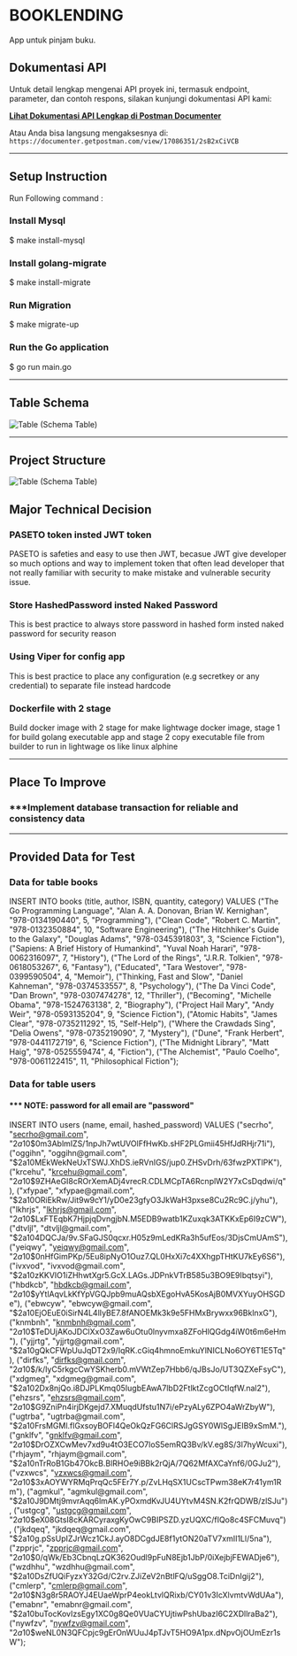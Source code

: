 # BOOKLENDING

App untuk pinjam buku.

## Dokumentasi API

Untuk detail lengkap mengenai API proyek ini, termasuk endpoint, parameter, dan contoh respons, silakan kunjungi dokumentasi API kami:

**[Lihat Dokumentasi API Lengkap di Postman Documenter](https://documenter.getpostman.com/view/17086351/2sB2xCiVCB)**

Atau Anda bisa langsung mengaksesnya di: `https://documenter.getpostman.com/view/17086351/2sB2xCiVCB`

---

## Setup Instruction
Run Following command :
### Install Mysql
$ make install-mysql
### Install golang-migrate
$ make install-migrate
### Run Migration
$ make migrate-up

### Run the Go application
$ go run main.go

---

## Table Schema
![Table (Schema Table)](bookleading.png)

---

## Project Structure
![Table (Schema Table)](Screenshot.png)

## Major Technical Decision

### PASETO token insted JWT token
PASETO is safeties and easy to use then JWT, becasue JWT give developer so much options and way to implement token that 
often lead developer that not really familiar with security to make mistake and vulnerable security issue.

### Store HashedPassword insted Naked Password
This is best practice to always store password in hashed form insted naked password for security reason

### Using Viper for config app
This is best practice to place any configuration (e.g secretkey or any credential) to separate file instead hardcode

### Dockerfile with 2 stage
Build docker image with 2 stage for make lightwage docker image, stage 1 for build golang executable app and 
stage 2 copy executable file from builder to run in lightwage os like linux alphine

---

## Place To Improve

### ***Implement database transaction for reliable and consistency data

---

## Provided Data for Test
### Data for table books
INSERT INTO books (title, author, ISBN, quantity, category) VALUES
("The Go Programming Language", "Alan A. A. Donovan, Brian W. Kernighan", "978-0134190440", 5, "Programming"),
("Clean Code", "Robert C. Martin", "978-0132350884", 10, "Software Engineering"),
("The Hitchhiker's Guide to the Galaxy", "Douglas Adams", "978-0345391803", 3, "Science Fiction"),
("Sapiens: A Brief History of Humankind", "Yuval Noah Harari", "978-0062316097", 7, "History"),
("The Lord of the Rings", "J.R.R. Tolkien", "978-0618053267", 6, "Fantasy"),
("Educated", "Tara Westover", "978-0399590504", 4, "Memoir"),
("Thinking, Fast and Slow", "Daniel Kahneman", "978-0374533557", 8, "Psychology"),
("The Da Vinci Code", "Dan Brown", "978-0307474278", 12, "Thriller"),
("Becoming", "Michelle Obama", "978-1524763138", 2, "Biography"),
("Project Hail Mary", "Andy Weir", "978-0593135204", 9, "Science Fiction"),
("Atomic Habits", "James Clear", "978-0735211292", 15, "Self-Help"),
("Where the Crawdads Sing", "Delia Owens", "978-0735219090", 7, "Mystery"),
("Dune", "Frank Herbert", "978-0441172719", 6, "Science Fiction"),
("The Midnight Library", "Matt Haig", "978-0525559474", 4, "Fiction"),
("The Alchemist", "Paulo Coelho", "978-0061122415", 11, "Philosophical Fiction");

### Data for table users
#### *** NOTE: password for all email are "password"
INSERT INTO users (name, email, hashed_password) VALUES
("secrho", "secrho@gmail.com", "$2a$10$0m3AblmIZS/1npJh7wtUVOlFfHwKb.sHF2PLGmii45HfJdRHjr71i"),
("oggihn", "oggihn@gmail.com", "$2a$10$MEkWekNeUxTSWJ.XhDS.ieRVnIGS/jup0.ZHSvDrh/63fwzPXTlPK"),
("krcehu", "krcehu@gmail.com", "$2a$10$9ZHAeGI8cROrXemADj4vrecR.CDLMCpTA6RcnplW2Y7xCsDqdwi/q"),
("xfypae", "xfypae@gmail.com", "$2a$10$ORiEkRw/Jit9w9cY1/yD0e23gfyO3JkWaH3pxse8Cu2Rc9C.j/yhu"),
("lkhrjs", "lkhrjs@gmail.com", "$2a$10$LxFTEqbK7HjpjqDvngjbN.M5EDB9watb1KZuxqk3ATKKxEp6I9zCW"),
("dtvljl", "dtvljl@gmail.com", "$2a$10$4DQCJa/9v.SFaGJS0qcxr.H05z9mLedKRa3h5ufEos/3DjsCmUAmS"),
("yeiqwy", "yeiqwy@gmail.com", "$2a$10$0nHfGimPKp/5Eu8ipNyO1Ouz7.QL0HxXi7c4XXhgpTHtKU7kEy6S6"),
("ivxvod", "ivxvod@gmail.com", "$2a$10$zKKVIO1iZHhwtXgr5.GcX.LAGs.JDPnkVTrB585u3BO9E9Ibqtsyi"),
("hbdkcb", "hbdkcb@gmail.com", "$2a$10$yYtlAqvLkKfYpVGQJpb9muAQsbXEgoHvA5KosAjB0MVXYuyOHSGDe"),
("ebwcyw", "ebwcyw@gmail.com", "$2a$10$EjOEuE0iSirN4L4lIyBE7.8fANOEMk3k9e5FHMxBrywxx96BklnxG"),
("knmbnh", "knmbnh@gmail.com", "$2a$10$TeDUjAKoJDClXxO3Zaw6uOtu0lnyvmxa8ZFoHlQGdg4iW0t6m6eHm"),
("yjjrtg", "yjjrtg@gmail.com", "$2a$10$gQkCFWpUuJqDT2x9/IqRK.cGiq4hmnoEmkuYlNICLNo6OY6T1E5Tq"),
("dirfks", "dirfks@gmail.com", "$2a$10$/k/IyC5rkgcCwYSKherb0.mVWtZep7Hbb6/qJBsJo/UT3QZXeFsyC"),
("xdgmeg", "xdgmeg@gmail.com", "$2a$10$2Dx8njQo.i8DJPLKmq05IugbEAwA7lbD2FtlktZcgOCtIqfW.nal2"),
("ehzsrs", "ehzsrs@gmail.com", "$2a$10$G9ZniPn4irjDKgejd7.XMuqdUfstu1N7i/ePzyALy6ZPO4aWrZbyW"),
("ugtrba", "ugtrba@gmail.com", "$2a$10$FrsMGMl.flGxsoyBOFl4QeOkQzFG6ClRSJgGSY0WlSgJEIB9xSmM."),
("gnklfv", "gnklfv@gmail.com", "$2a$10$DrOZXCwMev7xd9u4tO3ECO7loS5emRQ3Bv/kV.eg8S/3l7hyWcuxi"),
("rhjaym", "rhjaym@gmail.com", "$2a$10$nTrRoB1Gb47OkcB.BlRHOe9iBBk2rQjA/7Q62MfAXCaYnf6/0GJu2"),
("vzxwcs", "vzxwcs@gmail.com", "$2a$10$3xAOYWYRMqPrqQc5FEr7Y.p/ZvLHqSX1UCscTPwm38eK7r41ym1Rm"),
("agmkul", "agmkul@gmail.com", "$2a$10$J9DMtj9mvrAqq6lmAK.yPOxmdKvJU4UYtvM4SN.K2frQDWB/zlSJu"),
("ustgcg", "ustgcg@gmail.com", "$2a$10$eX08GtsI8cKARCyraxgKyOwC9BIPSZD.yzUQXC/fIQo8c4SFCMuvq"),
("jkdqeq", "jkdqeq@gmail.com", "$2a$10$g.pSsUpIZJrWcz1CkJ.ayO8DCgdJE8f1ytON20aTV7xmII1Ll/5na"),
("zpprjc", "zpprjc@gmail.com", "$2a$10$0/qWk/Eb3CbnqLzQK362Oudl9pFuN8Ejb1JbP/0iXejbjFEWADje6"),
("wzdhhu", "wzdhhu@gmail.com", "$2a$10$DsZfUQiFyzxY32Gd/C2rv.ZJiZeV2nBtlFQ/uSggO8.TciDnIgij2"),
("cmlerp", "cmlerp@gmail.com", "$2a$10$N3g8r5RAOYJ4EUaeWprP4eokLtvlQRixb/CY01v3IcXlvmtvWdUAa"),
("emabnr", "emabnr@gmail.com", "$2a$10$buTocKovIzsEgy1XC0g8Qe0VUaCYUjtiwPshUbazI6C2XDllraBa2"),
("nywfzv", "nywfzv@gmail.com", "$2a$10$weNL0N3QFCpjc9gErOnWUuJ4pTJvT5HO9A1px.dNpvOjOUmEzr1sW");